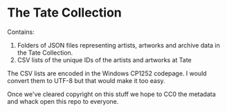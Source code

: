 The Tate Collection
===================

Contains:

1. Folders of JSON files representing artists, artworks and archive data in the Tate Collection.
2. CSV lists of the unique IDs of the artists and artworks at Tate

The CSV lists are encoded in the Windows CP1252 codepage. I would convert them to UTF-8 but that would make it too easy.

Once we've cleared copyright on this stuff we hope to CC0 the metadata and whack open this repo to everyone.
